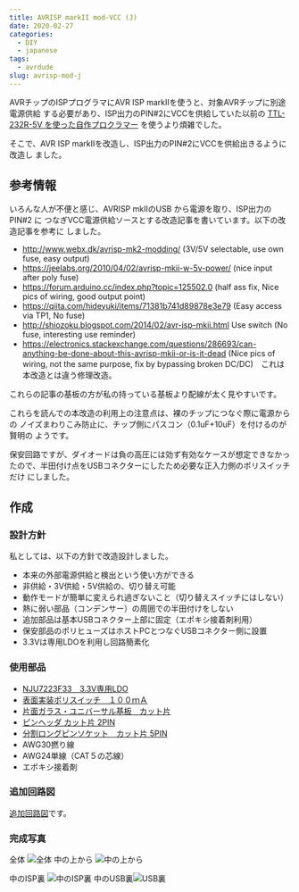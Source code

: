 ```yaml
---
title: AVRISP markII mod-VCC (J)
date: 2020-02-27
categories:
  - DIY
  - japanese
tags:
  - avrdude
slug: avrisp-mod-j
---
```


AVRチップのISPプログラマにAVR ISP markIIを使うと、対象AVRチップに別途電源供給
する必要があり、ISP出力のPIN#2にVCCを供給していた以前の
[TTL-232R-5V を使った自作プロクラマー](https://github.com/osamuaoki/avrdude-friend)
を使うより煩雑でした。

そこで、AVR ISP markIIを改造し、ISP出力のPIN#2にVCCを供給出きるように改造し
ました。


## 参考情報

いろんな人が不便と感じ、AVRISP mkIIのUSB から電源を取り、ISP出力のPIN#2 に
つなぎVCC電源供給ソースとする改造記事を書いています。以下の改造記事を参考に
しました。

* http://www.webx.dk/avrisp-mk2-modding/ (3V/5V selectable, use own fuse, easy output)
* https://jeelabs.org/2010/04/02/avrisp-mkii-w-5v-power/ (nice input after poly fuse)
* https://forum.arduino.cc/index.php?topic=125502.0 (half ass fix, Nice pics of
  wiring, good output point)
* https://qiita.com/hideyuki/items/71381b741d89878e3e79 (Easy access via TP1, No fuse)
* http://shiozoku.blogspot.com/2014/02/avr-isp-mkii.html Use switch (No fuse,
  interesting use reminder)
* https://electronics.stackexchange.com/questions/286693/can-anything-be-done-about-this-avrisp-mkii-or-is-it-dead
  (Nice pics of wiring, not the same purpose, fix by bypassing broken
  DC/DC)　これは本改造とは違う修理改造。

これらの記事の基板の方が私の持っている基板より配線が太く見やすいです。

これらを読んでの本改造の利用上の注意点は、裸のチップにつなぐ際に電源からの
ノイズまわりこみ防止に、チップ側にパスコン（0.1uF+10uF）を付けるのが賢明の
ようです。

保安回路ですが、ダイオードは負の高圧には効ず有効なケースが想定できなかっ
たので、半田付け点をUSBコネクターにしたため必要な正入力側のポリスイッチだけ
にしました。

## 作成

### 設計方針

私としては、以下の方針で改造設計しました。

* 本来の外部電源供給と検出という使い方ができる
* 非供給・3V供給・5V供給の、切り替え可能
* 動作モードが簡単に変えられ過ぎないこと（切り替えスイッチにはしない）
* 熱に弱い部品（コンデンサー）の周囲での半田付けをしない
* 追加部品は基本USBコネクター上部に固定（エポキシ接着剤利用）
* 保安部品のポリヒューズはホストPCとつなぐUSBコネクター側に設置
* 3.3Vは専用LDOを利用し回路簡素化

### 使用部品

* [NJU7223F33　3.3V専用LDO](http://akizukidenshi.com/catalog/g/gI-00432/)
* [表面実装ポリスイッチ　１００ｍＡ](http://akizukidenshi.com/catalog/g/gP-01316/)
* [片面ガラス・ユニバーサル基板　カット片](http://akizukidenshi.com/catalog/g/gP-00517/)
* [ピンヘッダ カット片 2PIN](http://akizukidenshi.com/catalog/g/gC-00167/)
* [分割ロングピンソケット　カット片 5PIN](http://akizukidenshi.com/catalog/g/gC-05779/)
* AWG30撚り線
* AWG24単線（CAT５の芯線）
* エポキシ接着剤


### 追加回路図

[追加回路図](/img/avrisp2_mod.pdf)です。

### 完成写真

全体 ![全体](/img/AVRISP-mod.jpg)
中の上から ![中の上から](/img/AVRISP-mod-top.jpg)

中のISP裏 ![中のISP裏](/img/AVRISP-mod-isp.jpg)
中のUSB裏![USB裏](/img/AVRISP-mod-usb.jpg)

<!-- vim: se ai tw=79: -->
